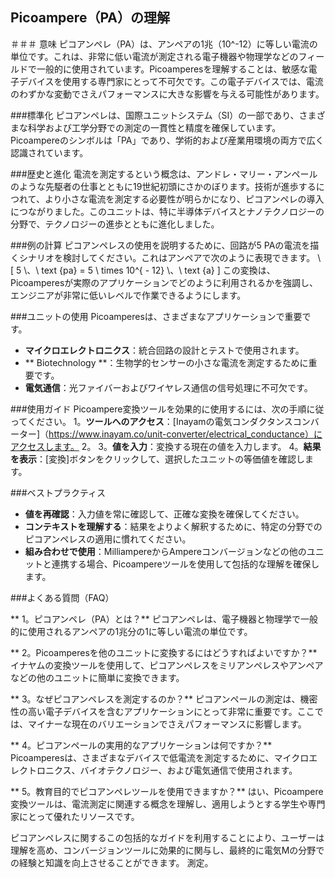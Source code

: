 ## Picoampere（PA）の理解

＃＃＃ 意味
ピコアンペレ（PA）は、アンペアの1兆（10^-12）に等しい電流の単位です。これは、非常に低い電流が測定される電子機器や物理学などのフィールドで一般的に使用されています。Picoamperesを理解することは、敏感な電子デバイスを使用する専門家にとって不可欠です。この電子デバイスでは、電流のわずかな変動でさえパフォーマンスに大きな影響を与える可能性があります。

###標準化
ピコアンペレは、国際ユニットシステム（SI）の一部であり、さまざまな科学および工学分野での測定の一貫性と精度を確保しています。Picoampereのシンボルは「PA」であり、学術的および産業用環境の両方で広く認識されています。

###歴史と進化
電流を測定するという概念は、アンドレ・マリー・アンペールのような先駆者の仕事とともに19世紀初頭にさかのぼります。技術が進歩するにつれて、より小さな電流を測定する必要性が明らかになり、ピコアンペレの導入につながりました。このユニットは、特に半導体デバイスとナノテクノロジーの分野で、テクノロジーの進歩とともに進化しました。

###例の計算
ピコアンペレスの使用を説明するために、回路が5 PAの電流を描くシナリオを検討してください。これはアンペアで次のように表現できます。
\ [
5 \、\ text {pa} = 5 \ times 10^{ -  12} \、\ text {a}
\]
この変換は、Picoamperesが実際のアプリケーションでどのように利用されるかを強調し、エンジニアが非常に低いレベルで作業できるようにします。

###ユニットの使用
Picoamperesは、さまざまなアプリケーションで重要です。
-  **マイクロエレクトロニクス**：統合回路の設計とテストで使用されます。
-  ** Biotechnology **：生物学的センサーの小さな電流を測定するために重要です。
-  **電気通信**：光ファイバーおよびワイヤレス通信の信号処理に不可欠です。

###使用ガイド
Picoampere変換ツールを効果的に使用するには、次の手順に従ってください。
1。**ツールへのアクセス**：[Inayamの電気コンダクタンスコンバーター]（https://www.inayam.co/unit-converter/electrical_conductance）にアクセスします。
2。
3。**値を入力**：変換する現在の値を入力します。
4。**結果を表示**：[変換]ボタンをクリックして、選択したユニットの等価値を確認します。

###ベストプラクティス
-  **値を再確認**：入力値を常に確認して、正確な変換を確保してください。
-  **コンテキストを理解する**：結果をよりよく解釈するために、特定の分野でのピコアンペレスの適用に慣れてください。
-  **組み合わせで使用**：MilliampereからAmpereコンバージョンなどの他のユニットと連携する場合、Picoampereツールを使用して包括的な理解を確保します。

###よくある質問（FAQ）

** 1。ピコアンペレ（PA）とは？**
ピコアンペレは、電子機器と物理学で一般的に使用されるアンペアの1兆分の1に等しい電流の単位です。

** 2。Picoamperesを他のユニットに変換するにはどうすればよいですか？**
イナヤムの変換ツールを使用して、ピコアンペレスをミリアンペレスやアンペアなどの他のユニットに簡単に変換できます。

** 3。なぜピコアンペレスを測定するのか？**
ピコアンペールの測定は、機密性の高い電子デバイスを含むアプリケーションにとって非常に重要です。ここでは、マイナーな現在のバリエーションでさえパフォーマンスに影響します。

** 4。ピコアンペールの実用的なアプリケーションは何ですか？**
Picoamperesは、さまざまなデバイスで低電流を測定するために、マイクロエレクトロニクス、バイオテクノロジー、および電気通信で使用されます。

** 5。教育目的でピコアンペレツールを使用できますか？**
はい、Picoampere変換ツールは、電流測定に関連する概念を理解し、適用しようとする学生や専門家にとって優れたリソースです。

ピコアンペレスに関するこの包括的なガイドを利用することにより、ユーザーは理解を高め、コンバージョンツールに効果的に関与し、最終的に電気Mの分野での経験と知識を向上させることができます。 測定。